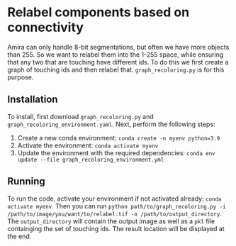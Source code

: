 # Relabel components based on connectivity
Amira can only handle 8-bit segmentations, but often we have more objects than 255. So we want to relabel them into the 1-255 space, while ensuring that any two that are touching have different ids. To do this we first create a graph of touching ids and then relabel that. `graph_recoloring.py` is for this purpose.

## Installation
To install, first download `graph_recoloring.py` and `graph_recoloring_environment.yaml`. Next, perform the following steps:

1. Create a new conda environment: `conda create -n myenv python=3.9`
2. Activate the environment: `conda activate myenv`
3. Update the environment with the required dependencies: `conda env update --file graph_recoloring_environment.yml`

## Running
To run the code, activate your environment if not activated already:  `conda activate myenv`. Then you can run `python path/to/graph_recoloring.py -i /path/to/image/you/want/to/relabel.tif -o /path/to/output_directory`. The `output_directory` will contain the output image as well as a `pkl` file containging the set of touching ids. The result location will be displayed at the end.
 